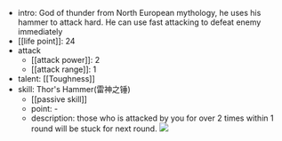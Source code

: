 - intro: God of thunder from North European mythology, he uses his hammer to attack hard. He can use fast attacking to defeat enemy immediately
- [[life point]]: 24
- attack
	- [[attack power]]: 2
	- [[attack range]]: 1
- talent: [[Toughness]]
- skill: Thor's Hammer(雷神之锤) 
	- [[passive skill]] 
	- point: - 
	- description: those who is attacked by you for over 2 times within 1 round will be stuck for next round.
  ![](https://imgsa.baidu.com/forum/w%3D580/sign=58529e1e04d162d985ee621421dea950/9f219dd4b31c8701fbd1623c297f9e2f0608ff5c.jpg)
